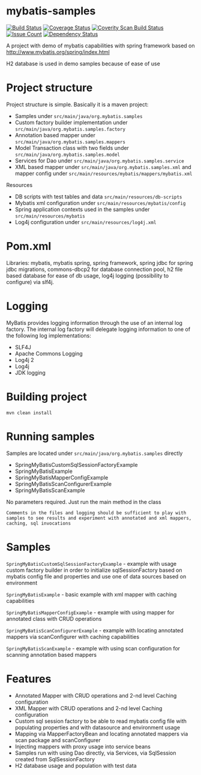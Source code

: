 # mybatis-samples
[![Build Status](https://travis-ci.org/Iurii-Dziuban/mybatis-samples.svg?branch=master)](https://travis-ci.org/Iurii-Dziuban/mybatis-samples)
[![Coverage Status](https://coveralls.io/repos/github/Iurii-Dziuban/mybatis-samples/badge.svg?branch=master)](https://coveralls.io/github/Iurii-Dziuban/mybatis-samples?branch=master)
<a href="https://scan.coverity.com/projects/iurii-dziuban-mybatis-samples">
  <img alt="Coverity Scan Build Status"
       src="https://scan.coverity.com/projects/9962/badge.svg"/>
</a>
[![Issue Count](https://codeclimate.com/github/Iurii-Dziuban/mybatis-samples/badges/issue_count.svg)](https://codeclimate.com/github/Iurii-Dziuban/mybatis-samples)
[![Dependency Status](https://www.versioneye.com/user/projects/57b8aea2090d4d00328f4ff8/badge.svg?style=flat-square)](https://www.versioneye.com/user/projects/57b8aea2090d4d00328f4ff8)

A project with demo of mybatis capabilities with spring framework based on http://www.mybatis.org/spring/index.html

H2 database is used in demo samples because of ease of use

# Project structure
Project structure is simple. Basically it is a maven project:
- Samples under `src/main/java/org.mybatis.samples`
- Custom factory builder implementation under `src/main/java/org.mybatis.samples.factory`
- Annotation based mapper under `src/main/java/org.mybatis.samples.mappers`
- Model Transaction class with two fields under `src/main/java/org.mybatis.samples.model`
- Services for Dao under `src/main/java/org.mybatis.samples.service`
- XML based mapper under `src/main/java/org.mybatis.samples.xml` and mapper config under `src/main/resources/mybatis/mappers/mybatis.xml`

Resources
- DB scripts with test tables and data `src/main/resources/db-scripts`
- Mybatis xml configuration under `src/main/resources/mybatis/config`
- Spring application contexts used in the samples under `src/main/resources/mybatis`
- Log4j configuration under `src/main/resources/log4j.xml`

# Pom.xml
Libraries: mybatis, mybatis spring, spring framework, spring jdbc for spring jdbc migrations, commons-dbcp2 for database connection pool, h2 file based database for ease of db usage, log4j logging (possibility to configure) via slf4j.

# Logging
MyBatis provides logging information through the use of an internal log factory. The internal log factory will delegate logging information to one of the following log implementations:
- SLF4J
- Apache Commons Logging
- Log4j 2
- Log4j
- JDK logging

# Building project
`mvn clean install`

# Running samples
Samples are located under `src/main/java/org.mybatis.samples` directly
- SpringMyBatisCustomSqlSessionFactoryExample
- SpringMyBatisExample
- SpringMyBatisMapperConfigExample
- SpringMyBatisScanConfigurerExample
- SpringMyBatisScanExample

No parameters required. Just run the main method in the class

`Comments in the files and logging should be sufficient to play with samples to see results and experiment with annotated and xml mappers, caching, sql invocations`

# Samples
`SpringMyBatisCustomSqlSessionFactoryExample` - example with usage custom factory builder in order to
initialize sqlSessionFactory based on mybatis config file and properties and use one of data sources based on environment

`SpringMyBatisExample` - basic example with xml mapper with caching capabilities

`SpringMyBatisMapperConfigExample` - example with using mapper for annotated class with CRUD operations

`SpringMyBatisScanConfigurerExample` - example with locating annotated mappers via scanConfigurer with caching capabilities

`SpringMyBatisScanExample` - example with using scan configuration for scanning annotation based mappers

# Features
- Annotated Mapper with CRUD operations and 2-nd level Caching configuration
- XML Mapper with CRUD operations and 2-nd level Caching configuration
- Custom sql session factory to be able to read mybatis config file with populating properties and with datasource and environment usage
- Mapping via MapperFactoryBean and locating annotated mappers via scan package and scanConfigurer
- Injecting mappers with proxy usage into service beans
- Samples run with using Dao directly, via Services, via SqlSession created from SqlSessionFactory
- H2 database usage and population with test data
